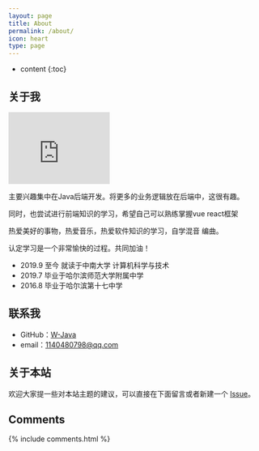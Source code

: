 ```yaml
---
layout: page
title: About
permalink: /about/
icon: heart
type: page
---
```


* content
{:toc}

## 关于我

<iframe src="https://githubbadge.appspot.com/gaohaoyang?s=1" style="border: 0;height: 142px;width: 200px;overflow: hidden;" frameBorder="0"></iframe>

主要兴趣集中在Java后端开发。将更多的业务逻辑放在后端中，这很有趣。

同时，也尝试进行前端知识的学习，希望自己可以熟练掌握vue react框架

热爱美好的事物，热爱音乐，热爱软件知识的学习，自学混音 编曲。

认定学习是一个非常愉快的过程。共同加油！

* 2019.9 至今 就读于中南大学 计算机科学与技术
* 2019.7 毕业于哈尔滨师范大学附属中学
* 2016.8 毕业于哈尔滨第十七中学

## 联系我

* GitHub：[W-Java](https://github.com/W-Java)
* email：1140480798@qq.com


## 关于本站


欢迎大家提一些对本站主题的建议，可以直接在下面留言或者新建一个 [Issue](https://github.com/W_Java/w-java.github.io/issues)。



## Comments

{% include comments.html %}
